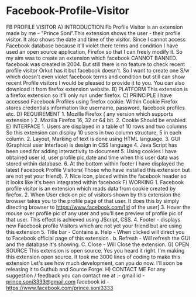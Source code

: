 Facebook-Profile-Visitor
========================

FB PROFILE VISITOR  A) INTRODUCTION  Fb Profile Visitor  is an extension made by me - "Prince Soni".This extension shows the user - their profile visitor. It also shows the date and time of the visitor.  Since I cannot access Facebook database because it'll violet there terms and condition I have used an open source application, Firefox so that I can freely modify it.  So my aim was to create an extension which facebook CANNOT BANNED. facebook was created in 2004. But still there is no feature to check recent profile visitor Orkut has it but facebook doesn't. So I want to create one S/w which doesn't even violet facebook terms and condition but still can show recent Profile visitors 															 I would be pleased to provide it to you. You can also download it from firefox extension website.   B) PLATFORM This extension is a firefox extension so it'll only run under firefox.   C) PRINCIPLE I have accessed Facebook Profiles using firefox cookie. Within Cookie Firefox stores credentials information like username, password, facebook profiles etc.  D) REQUIREMENT    1. Mozilla Firefox ( any version which supports extension )    2. Mozilla Firefox 16, 32 or 64 bit.    2. Cookie Should be enabled.     E) INTERFACE  1. Users are displayed in a table of 10 rows and two columns So this extension can display 10 users    in two column structure, 5 in each column. 	 2. Layout, Marking of text is done using HTML language.  3. GUI (Graphical user Interface) is design in CSS language  4. Java Script has been used for adding interactivity to document  5. Using cookies I have obtained user id, user profile pic,date and time when this user data was stored within database.   6. At the bottom within footer I have displayed the latest Facebook Profile Visitors( Those     who have installed this extension but are not yet your friend).  7. Nice icon, placed within the facebook header so it looks like it's been integrated within facebook  F)  WORKING  1.  Facebook profile visitor is an extension which reads data from cookie created by firefox.   2.  When User click on pic of visitors shown by  this extension the browser takes you to the profile page of that user. It does this      by simply directing browser to  https://www.facebook.com/[id of the user]  3.  Hover the mouse over profile pic of any user and you'll see preview of profile pic of that user. This effect is achieved using JScript, CSS.	  4.  Footer - displays new Facebook profile Visitors which are not yet your friend but are using     this extension 	 5.  Title bar - Contains  	a. Help - When clicked will direct you to Facebook official page of this extension . 	b. Refresh - Will refresh the GUI and the database it's showing. 	C. Close - Will Close the extension. 						  G) OPEN SOURCE This extension is open source. Yes you heard it right. I'm making this extension open source. It took me 3000 lines of coding to make this extension  Let's see how much development, can you do now. I'll soon be releasing it to Guthub and Source Forge.  						  H) CONTACT ME For any suggestion / feedback you can contact me at :- gmail id - prince.soni3333@gmail.com facebook id - https://www.facebook.com/prince.soni3333

